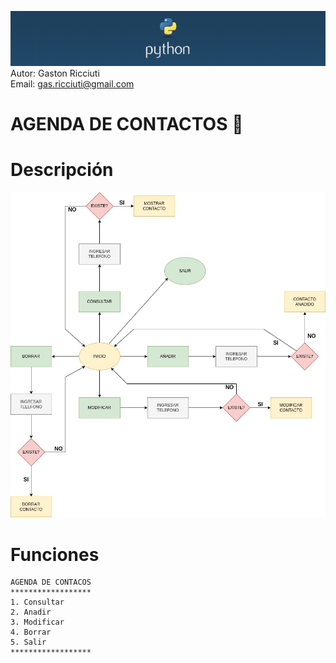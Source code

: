 ![banner_python](/python_banner.png)
\
Autor: Gaston Ricciuti\
Email: gas.ricciuti@gmail.com

# AGENDA DE CONTACTOS :notebook_with_decorative_cover:

# Descripción

![diagrama_flujo](/diagrama_flujo.jpg)

# Funciones
```
AGENDA DE CONTACOS
******************
1. Consultar
2. Anadir
3. Modificar
4. Borrar
5. Salir
******************
```       
